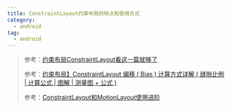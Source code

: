 ```yaml
---
title: ConstraintLayout约束布局的特点和使用方式
category: 
  - android
tag:
  - android
---
```


> 参考：[约束布局ConstraintLayout看这一篇就够了](https://www.jianshu.com/p/17ec9bd6ca8a)
> 
> 参考：[约束布局】ConstraintLayout 偏移 ( Bias ) 计算方式详解 ( 缝隙比例 | 计算公式 | 图解 | 测量图 + 公式 )](https://hanshuliang.blog.csdn.net/article/details/97102389)
> 
> 参考：[ConstraintLayout和MotionLayout使用进阶](https://mp.weixin.qq.com/s/VJDBg2X5Bbus8hcbcRxe4A)
